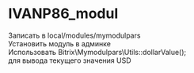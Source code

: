# IVANP86_modul
Записать в local/modules/mymodulpars<br>
Установить модуль в админке<br>
Использовать Bitrix\Mymodulpars\Utils::dollarValue();<br>
для вывода текущего значения USD
